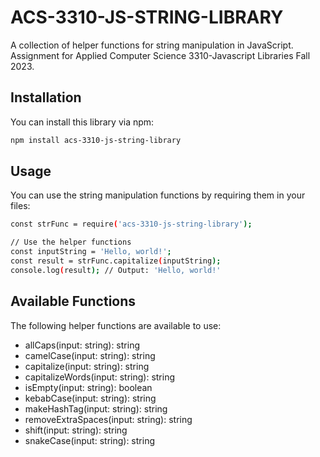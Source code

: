 # ACS-3310-JS-STRING-LIBRARY

A collection of helper functions for string manipulation in JavaScript. Assignment for Applied Computer Science 3310-Javascript Libraries Fall 2023.

## Installation

You can install this library via npm:

```bash
npm install acs-3310-js-string-library
```

## Usage 

You can use the string manipulation functions by requiring them in your files:

```bash
const strFunc = require('acs-3310-js-string-library');

// Use the helper functions
const inputString = 'Hello, world!';
const result = strFunc.capitalize(inputString);
console.log(result); // Output: 'Hello, world!'
```

## Available Functions

The following helper functions are available to use:

- allCaps(input: string): string
- camelCase(input: string): string
- capitalize(input: string): string
- capitalizeWords(input: string): string
- isEmpty(input: string): boolean
- kebabCase(input: string): string
- makeHashTag(input: string): string
- removeExtraSpaces(input: string): string
- shift(input: string): string
- snakeCase(input: string): string

